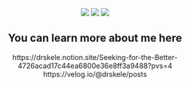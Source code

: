 
<div align="center">
  <img src="https://capsule-render.vercel.app/api?type=Soft&color=003B6F&height=50&width=50"/>
  <img src="https://capsule-render.vercel.app/api?type=Soft&color=222222&text=TARDIS&descAlignY=80&fontColor=ffffff&desc=Tireless%20And%20Restless%20Debugging%20In%20Source"/>
  <img src="https://capsule-render.vercel.app/api?type=Soft&color=003B6F&height=50&width=50"/>

  <h2>You can learn more about me here</h3>
  https://drskele.notion.site/Seeking-for-the-Better-4726acad17c44ea6800e36e8ff3a9488?pvs=4
  <br/>
  https://velog.io/@drskele/posts
  <h2></h2>
  
</div>
